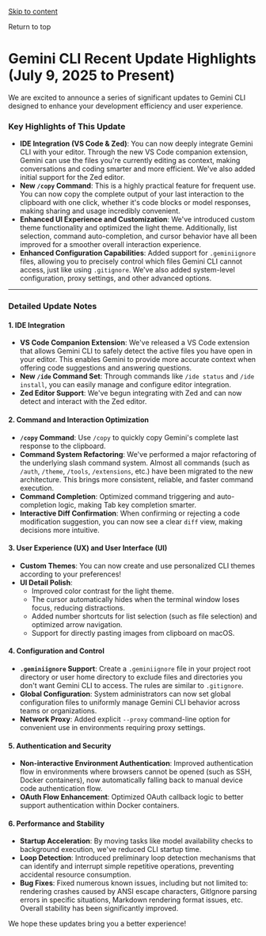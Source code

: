 [Skip to content](https://gemini-cli.xyz/docs/en/update-2025-07-21#VPContent)

Return to top

# Gemini CLI Recent Update Highlights (July 9, 2025 to Present) [​](https://gemini-cli.xyz/docs/en/update-2025-07-21\#gemini-cli-recent-update-highlights-july-9-2025-to-present)

We are excited to announce a series of significant updates to Gemini CLI designed to enhance your development efficiency and user experience.

### Key Highlights of This Update [​](https://gemini-cli.xyz/docs/en/update-2025-07-21\#key-highlights-of-this-update)

- **IDE Integration (VS Code & Zed)**: You can now deeply integrate Gemini CLI with your editor. Through the new VS Code companion extension, Gemini can use the files you're currently editing as context, making conversations and coding smarter and more efficient. We've also added initial support for the Zed editor.
- **New `/copy` Command**: This is a highly practical feature for frequent use. You can now copy the complete output of your last interaction to the clipboard with one click, whether it's code blocks or model responses, making sharing and usage incredibly convenient.
- **Enhanced UI Experience and Customization**: We've introduced custom theme functionality and optimized the light theme. Additionally, list selection, command auto-completion, and cursor behavior have all been improved for a smoother overall interaction experience.
- **Enhanced Configuration Capabilities**: Added support for `.geminiignore` files, allowing you to precisely control which files Gemini CLI cannot access, just like using `.gitignore`. We've also added system-level configuration, proxy settings, and other advanced options.

* * *

### Detailed Update Notes [​](https://gemini-cli.xyz/docs/en/update-2025-07-21\#detailed-update-notes)

#### 1\. IDE Integration [​](https://gemini-cli.xyz/docs/en/update-2025-07-21\#_1-ide-integration)

- **VS Code Companion Extension**: We've released a VS Code extension that allows Gemini CLI to safely detect the active files you have open in your editor. This enables Gemini to provide more accurate context when offering code suggestions and answering questions.
- **New `/ide` Command Set**: Through commands like `/ide status` and `/ide install`, you can easily manage and configure editor integration.
- **Zed Editor Support**: We've begun integrating with Zed and can now detect and interact with the Zed editor.

#### 2\. Command and Interaction Optimization [​](https://gemini-cli.xyz/docs/en/update-2025-07-21\#_2-command-and-interaction-optimization)

- **`/copy` Command**: Use `/copy` to quickly copy Gemini's complete last response to the clipboard.
- **Command System Refactoring**: We've performed a major refactoring of the underlying slash command system. Almost all commands (such as `/auth`, `/theme`, `/tools`, `/extensions`, etc.) have been migrated to the new architecture. This brings more consistent, reliable, and faster command execution.
- **Command Completion**: Optimized command triggering and auto-completion logic, making Tab key completion smarter.
- **Interactive Diff Confirmation**: When confirming or rejecting a code modification suggestion, you can now see a clear `diff` view, making decisions more intuitive.

#### 3\. User Experience (UX) and User Interface (UI) [​](https://gemini-cli.xyz/docs/en/update-2025-07-21\#_3-user-experience-ux-and-user-interface-ui)

- **Custom Themes**: You can now create and use personalized CLI themes according to your preferences!
- **UI Detail Polish**:
  - Improved color contrast for the light theme.
  - The cursor automatically hides when the terminal window loses focus, reducing distractions.
  - Added number shortcuts for list selection (such as file selection) and optimized arrow navigation.
  - Support for directly pasting images from clipboard on macOS.

#### 4\. Configuration and Control [​](https://gemini-cli.xyz/docs/en/update-2025-07-21\#_4-configuration-and-control)

- **`.geminiignore` Support**: Create a `.geminiignore` file in your project root directory or user home directory to exclude files and directories you don't want Gemini CLI to access. The rules are similar to `.gitignore`.
- **Global Configuration**: System administrators can now set global configuration files to uniformly manage Gemini CLI behavior across teams or organizations.
- **Network Proxy**: Added explicit `--proxy` command-line option for convenient use in environments requiring proxy settings.

#### 5\. Authentication and Security [​](https://gemini-cli.xyz/docs/en/update-2025-07-21\#_5-authentication-and-security)

- **Non-interactive Environment Authentication**: Improved authentication flow in environments where browsers cannot be opened (such as SSH, Docker containers), now automatically falling back to manual device code authentication flow.
- **OAuth Flow Enhancement**: Optimized OAuth callback logic to better support authentication within Docker containers.

#### 6\. Performance and Stability [​](https://gemini-cli.xyz/docs/en/update-2025-07-21\#_6-performance-and-stability)

- **Startup Acceleration**: By moving tasks like model availability checks to background execution, we've reduced CLI startup time.
- **Loop Detection**: Introduced preliminary loop detection mechanisms that can identify and interrupt simple repetitive operations, preventing accidental resource consumption.
- **Bug Fixes**: Fixed numerous known issues, including but not limited to: rendering crashes caused by ANSI escape characters, GitIgnore parsing errors in specific situations, Markdown rendering format issues, etc. Overall stability has been significantly improved.

We hope these updates bring you a better experience!